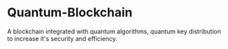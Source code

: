 # Quantum-Blockchain
A blockchain integrated with quantum algorithms, quantum key distribution to increase it's security and efficiency.
